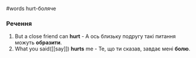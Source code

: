 #words 
hurt-боляче
### Речення
1. But a close friend can **hurt** - А ось близьку подругу такі питання можуть **образити**.
2. What you said([[say]]) **hurts** me - Те, що ти сказав, завдає мені **болю**.